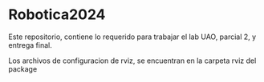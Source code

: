 # Robotica2024
Este repositorio, contiene lo requerido para trabajar el lab UAO, parcial 2, y entrega final.

Los archivos de configuracion de rviz, se encuentran en la carpeta rviz del package
